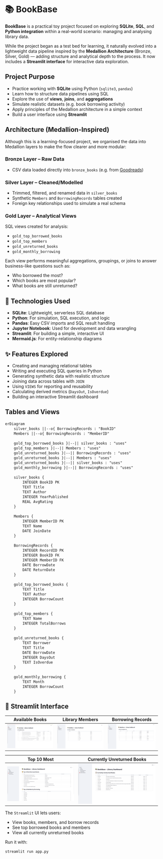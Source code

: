 # 📚 BookBase

**BookBase** is a practical toy project focused on exploring **SQLite**, **SQL**, and **Python integration** within a real-world scenario: managing and analysing library data.

While the project began as a test bed for learning, it naturally evolved into a lightweight data pipeline inspired by the **Medallion Architecture** (Bronze, Silver, Gold) — adding structure and analytical depth to the process. It now includes a **Streamlit interface** for interactive data exploration.


## Project Purpose

- Practice working with **SQLite** using Python (`sqlite3`, `pandas`)
- Learn how to structure data pipelines using SQL
- Explore the use of **views**, **joins**, and **aggregations**
- Simulate realistic datasets (e.g. book borrowing activity)
- Apply principles of the Medallion architecture in a simple context
- Build a user interface using **Streamlit**

## Architecture (Medallion-Inspired)

Although this is a learning-focused project, we organised the data into Medallion layers to make the flow clearer and more modular:

### Bronze Layer – Raw Data
- CSV data loaded directly into `bronze_books` (e.g. from [Goodreads](https://www.kaggle.com/datasets/jealousleopard/goodreadsbooks))

### Silver Layer – Cleaned/Modelled
- Trimmed, filtered, and renamed data in `silver_books`
- Synthetic `Members` and `BorrowingRecords` tables created
- Foreign key relationships used to simulate a real schema

### Gold Layer – Analytical Views
SQL views created for analysis:
- `gold_top_borrowed_books`
- `gold_top_members`
- `gold_unreturned_books`
- `gold_monthly_borrowing`

Each view performs meaningful aggregations, groupings, or joins to answer business-like questions such as:
- Who borrowed the most?
- Which books are most popular?
- What books are still unreturned?

## 🔧 Technologies Used

- **SQLite**: Lightweight, serverless SQL database
- **Python**: For simulation, SQL execution, and logic
- **Pandas**: Easy CSV imports and SQL result handling
- **Jupyter Notebook**: Used for development and data wrangling
- **Streamlit**: For building a simple, interactive UI
- **Mermaid.js**: For entity-relationship diagrams

## ✨ Features Explored

- Creating and managing relational tables
- Writing and executing SQL queries in Python
- Generating synthetic data with realistic structure
- Joining data across tables with `JOIN`
- Using `VIEWS` for reporting and reusability
- Calculating derived metrics (`DaysOut`, `IsOverdue`)
- Building an interactive Streamlit dashboard


## Tables and Views

```mermaid
erDiagram
    silver_books ||--o{ BorrowingRecords : "BookID"
    Members ||--o{ BorrowingRecords : "MemberID"

    gold_top_borrowed_books }|--|| silver_books : "uses"
    gold_top_members }|--|| Members : "uses"
    gold_unreturned_books }|--|| BorrowingRecords : "uses"
    gold_unreturned_books }|--|| Members : "uses"
    gold_unreturned_books }|--|| silver_books : "uses"
    gold_monthly_borrowing }|--|| BorrowingRecords : "uses"

    silver_books {
        INTEGER BookID PK
        TEXT Title
        TEXT Author
        INTEGER YearPublished
        REAL AvgRating
    }

    Members {
        INTEGER MemberID PK
        TEXT Name
        DATE JoinDate
    }

    BorrowingRecords {
        INTEGER RecordID PK
        INTEGER BookID FK
        INTEGER MemberID FK
        DATE BorrowDate
        DATE ReturnDate
    }

    gold_top_borrowed_books {
        TEXT Title
        TEXT Author
        INTEGER BorrowCount
    }

    gold_top_members {
        TEXT Name
        INTEGER TotalBorrows
    }

    gold_unreturned_books {
        TEXT Borrower
        TEXT Title
        DATE BorrowDate
        INTEGER DaysOut
        TEXT IsOverdue
    }

    gold_monthly_borrowing {
        TEXT Month
        INTEGER BorrowCount
    }
```

## 📄 Streamlit Interface

|  Available Books | Library Members | Borrowing Records  |
|--------------|--------------|--------------|
| ![](doc/img/screenshot_1.png) | ![](doc/img/screenshot_2.png) | ![](doc/img/screenshot_3.png) |

| Top 10 Most | Currently Unreturned Books |
|--------------|--------------|
| ![](doc/img/screenshot_4.png) | ![](doc/img/screenshot_5.png) |

The `Streamlit` UI lets users:
- View books, members, and borrow records
- See top borrowed books and members
- View all currently unreturned books

Run it with:
```bash
streamlit run app.py
```
